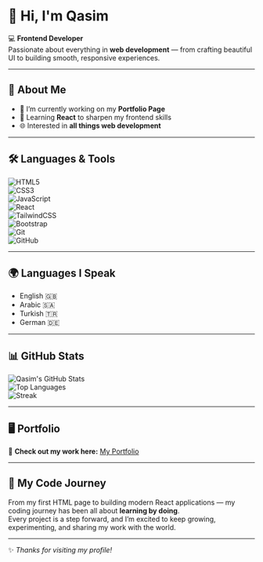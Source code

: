 # 👋 Hi, I'm Qasim  

💻 **Frontend Developer**  
Passionate about everything in **web development** — from crafting beautiful UI to building smooth, responsive experiences.  

---

## 🚀 About Me
- 🔭 I’m currently working on my **Portfolio Page**  
- 🌱 Learning **React** to sharpen my frontend skills  
- 🌐 Interested in **all things web development**  

---

## 🛠️ Languages & Tools
![HTML5](https://img.shields.io/badge/HTML5-E34F26?style=for-the-badge&logo=html5&logoColor=white)  
![CSS3](https://img.shields.io/badge/CSS3-1572B6?style=for-the-badge&logo=css3&logoColor=white)  
![JavaScript](https://img.shields.io/badge/JavaScript-F7DF1E?style=for-the-badge&logo=javascript&logoColor=black)  
![React](https://img.shields.io/badge/React-20232A?style=for-the-badge&logo=react&logoColor=61DAFB)  
![TailwindCSS](https://img.shields.io/badge/TailwindCSS-38B2AC?style=for-the-badge&logo=tailwind-css&logoColor=white)  
![Bootstrap](https://img.shields.io/badge/Bootstrap-563D7C?style=for-the-badge&logo=bootstrap&logoColor=white)  
![Git](https://img.shields.io/badge/Git-F05032?style=for-the-badge&logo=git&logoColor=white)  
![GitHub](https://img.shields.io/badge/GitHub-181717?style=for-the-badge&logo=github&logoColor=white)  

---

## 🌍 Languages I Speak
- English 🇬🇧  
- Arabic 🇸🇦  
- Turkish 🇹🇷  
- German 🇩🇪  

---

## 📊 GitHub Stats
![Qasim's GitHub Stats](https://github-readme-stats.vercel.app/api?username=YOUR_USERNAME&show_icons=true&theme=radical)  
![Top Languages](https://github-readme-stats.vercel.app/api/top-langs/?username=YOUR_USERNAME&layout=compact&theme=radical)  
![Streak](https://github-readme-streak-stats.herokuapp.com/?user=YOUR_USERNAME&theme=radical)  

---

## 🖥️ Portfolio
🚀 **Check out my work here:** [My Portfolio](https://your-portfolio-link.com)  

---

## 📖 My Code Journey
From my first HTML page to building modern React applications — my coding journey has been all about **learning by doing**.  
Every project is a step forward, and I’m excited to keep growing, experimenting, and sharing my work with the world.  

---
✨ *Thanks for visiting my profile!*  
